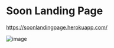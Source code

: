 # Soon Landing Page
https://soonlandingpage.herokuapp.com/

![image](https://user-images.githubusercontent.com/57614928/138139044-e37481cb-f38a-4fce-b4e9-2b32b6ca444f.png)

